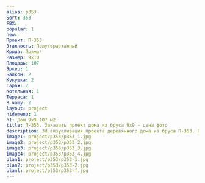 ```yaml
---
alias: p353
Sort: 353
FBX: 
popular: 1
new: 
Проект: П-353
Этажность: Полутораэтажный
Крыша: Прямая
Размер: 9х10
Площадь: 107
Эркер: 1
Балкон: 2
Кукушка: 2
Гараж: 2
Котельная: 1
Терраса: 1
В чашу: 2
layout: project
hidemenu: 1
h1: Дом 9х9 107 м2
title: П-353. Заказать проект дома из бруса 9х9 - цена фото
description: 3d визуализация проекта деревянного дома из бруса П-353. Площадь 107 м2, размер 9х9. Вы можете внести любые изменения в проект.
image1: project/p353/p353_1.jpg
image2: project/p353/p353_2.jpg
image3: project/p353/p353_3.jpg
image4: project/p353/p353_4.jpg
plan1: project/p353/p353-1.jpg
plan2: project/p353/p353-2.jpg
planl: project/p353/p353-f.jpg
---
```

